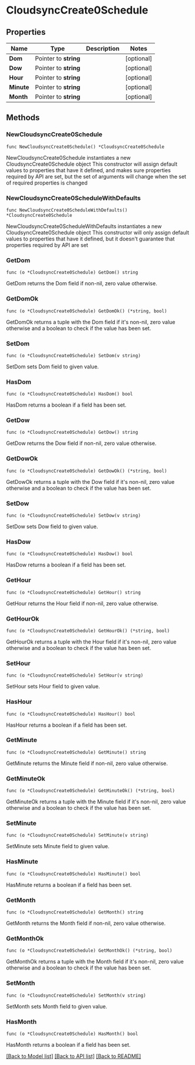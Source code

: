 # CloudsyncCreate0Schedule

## Properties

Name | Type | Description | Notes
------------ | ------------- | ------------- | -------------
**Dom** | Pointer to **string** |  | [optional] 
**Dow** | Pointer to **string** |  | [optional] 
**Hour** | Pointer to **string** |  | [optional] 
**Minute** | Pointer to **string** |  | [optional] 
**Month** | Pointer to **string** |  | [optional] 

## Methods

### NewCloudsyncCreate0Schedule

`func NewCloudsyncCreate0Schedule() *CloudsyncCreate0Schedule`

NewCloudsyncCreate0Schedule instantiates a new CloudsyncCreate0Schedule object
This constructor will assign default values to properties that have it defined,
and makes sure properties required by API are set, but the set of arguments
will change when the set of required properties is changed

### NewCloudsyncCreate0ScheduleWithDefaults

`func NewCloudsyncCreate0ScheduleWithDefaults() *CloudsyncCreate0Schedule`

NewCloudsyncCreate0ScheduleWithDefaults instantiates a new CloudsyncCreate0Schedule object
This constructor will only assign default values to properties that have it defined,
but it doesn't guarantee that properties required by API are set

### GetDom

`func (o *CloudsyncCreate0Schedule) GetDom() string`

GetDom returns the Dom field if non-nil, zero value otherwise.

### GetDomOk

`func (o *CloudsyncCreate0Schedule) GetDomOk() (*string, bool)`

GetDomOk returns a tuple with the Dom field if it's non-nil, zero value otherwise
and a boolean to check if the value has been set.

### SetDom

`func (o *CloudsyncCreate0Schedule) SetDom(v string)`

SetDom sets Dom field to given value.

### HasDom

`func (o *CloudsyncCreate0Schedule) HasDom() bool`

HasDom returns a boolean if a field has been set.

### GetDow

`func (o *CloudsyncCreate0Schedule) GetDow() string`

GetDow returns the Dow field if non-nil, zero value otherwise.

### GetDowOk

`func (o *CloudsyncCreate0Schedule) GetDowOk() (*string, bool)`

GetDowOk returns a tuple with the Dow field if it's non-nil, zero value otherwise
and a boolean to check if the value has been set.

### SetDow

`func (o *CloudsyncCreate0Schedule) SetDow(v string)`

SetDow sets Dow field to given value.

### HasDow

`func (o *CloudsyncCreate0Schedule) HasDow() bool`

HasDow returns a boolean if a field has been set.

### GetHour

`func (o *CloudsyncCreate0Schedule) GetHour() string`

GetHour returns the Hour field if non-nil, zero value otherwise.

### GetHourOk

`func (o *CloudsyncCreate0Schedule) GetHourOk() (*string, bool)`

GetHourOk returns a tuple with the Hour field if it's non-nil, zero value otherwise
and a boolean to check if the value has been set.

### SetHour

`func (o *CloudsyncCreate0Schedule) SetHour(v string)`

SetHour sets Hour field to given value.

### HasHour

`func (o *CloudsyncCreate0Schedule) HasHour() bool`

HasHour returns a boolean if a field has been set.

### GetMinute

`func (o *CloudsyncCreate0Schedule) GetMinute() string`

GetMinute returns the Minute field if non-nil, zero value otherwise.

### GetMinuteOk

`func (o *CloudsyncCreate0Schedule) GetMinuteOk() (*string, bool)`

GetMinuteOk returns a tuple with the Minute field if it's non-nil, zero value otherwise
and a boolean to check if the value has been set.

### SetMinute

`func (o *CloudsyncCreate0Schedule) SetMinute(v string)`

SetMinute sets Minute field to given value.

### HasMinute

`func (o *CloudsyncCreate0Schedule) HasMinute() bool`

HasMinute returns a boolean if a field has been set.

### GetMonth

`func (o *CloudsyncCreate0Schedule) GetMonth() string`

GetMonth returns the Month field if non-nil, zero value otherwise.

### GetMonthOk

`func (o *CloudsyncCreate0Schedule) GetMonthOk() (*string, bool)`

GetMonthOk returns a tuple with the Month field if it's non-nil, zero value otherwise
and a boolean to check if the value has been set.

### SetMonth

`func (o *CloudsyncCreate0Schedule) SetMonth(v string)`

SetMonth sets Month field to given value.

### HasMonth

`func (o *CloudsyncCreate0Schedule) HasMonth() bool`

HasMonth returns a boolean if a field has been set.


[[Back to Model list]](../README.md#documentation-for-models) [[Back to API list]](../README.md#documentation-for-api-endpoints) [[Back to README]](../README.md)


